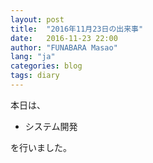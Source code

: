 ```yaml
---
layout: post
title:  "2016年11月23日の出来事"
date:   2016-11-23 22:00
author: "FUNABARA Masao"
lang: "ja"
categories: blog
tags: diary
---
```


本日は、

* システム開発

を行いました。
